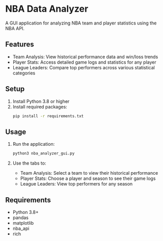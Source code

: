 # NBA Data Analyzer

A GUI application for analyzing NBA team and player statistics using the NBA API.

## Features

- Team Analysis: View historical performance data and win/loss trends
- Player Stats: Access detailed game logs and statistics for any player
- League Leaders: Compare top performers across various statistical categories

## Setup

1. Install Python 3.8 or higher
2. Install required packages:
   ```bash
   pip install -r requirements.txt
   ```

## Usage

1. Run the application:
   ```bash
   python3 nba_analyzer_gui.py
   ```

2. Use the tabs to:
   - Team Analysis: Select a team to view their historical performance
   - Player Stats: Choose a player and season to see their game logs
   - League Leaders: View top performers for any season

## Requirements

- Python 3.8+
- pandas
- matplotlib
- nba_api
- rich 